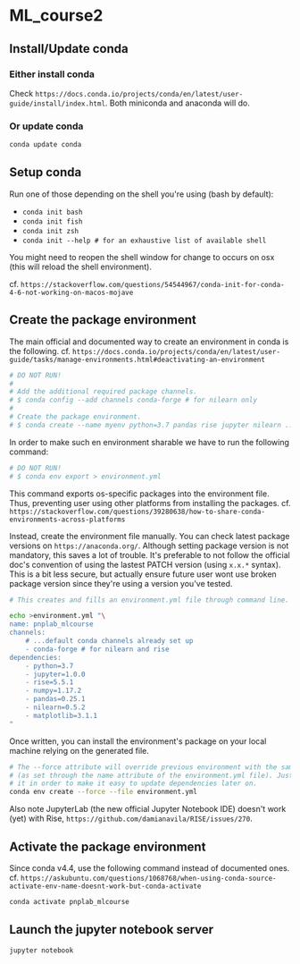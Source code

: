 # ML_course2

## Install/Update conda

### Either install conda

Check `https://docs.conda.io/projects/conda/en/latest/user-guide/install/index.html`.
Both miniconda and anaconda will do.

### Or update conda

```sh
conda update conda
```

## Setup conda

Run one of those depending on the shell you're using (bash by default):
- `conda init bash`
- `conda init fish`
- `conda init zsh`
- `conda init --help # for an exhaustive list of available shell`

You might need to reopen the shell window for change to occurs on osx (this
will reload the shell environment).

cf. `https://stackoverflow.com/questions/54544967/conda-init-for-conda-4-6-not-working-on-macos-mojave`

## Create the package environment

The main official and documented way to create an environment in conda is the 
following.
cf. `https://docs.conda.io/projects/conda/en/latest/user-guide/tasks/manage-environments.html#deactivating-an-environment`

```sh
# DO NOT RUN!
#
# Add the additional required package channels.
# $ conda config --add channels conda-forge # for nilearn only
#
# Create the package environment.
# $ conda create --name myenv python=3.7 pandas rise jupyter nilearn ...
```

In order to make such en environment sharable we have to run the following
command:


```sh
# DO NOT RUN!
# $ conda env export > environment.yml
```

This command exports os-specific packages into the environment file. Thus, 
preventing user using other platforms from installing the packages.
cf. `https://stackoverflow.com/questions/39280638/how-to-share-conda-environments-across-platforms`

Instead, create the environment file manually. You can check latest package
versions on `https://anaconda.org/`. Although setting package version is not
mandatory, this saves a lot of trouble. It's preferable to not follow the
official doc's convention of using the lastest PATCH version (using `x.x.*`
syntax). This is a bit less secure, but actually ensure future user wont use
broken package version since they're using a version you've tested.


```sh
# This creates and fills an environment.yml file through command line.

echo >environment.yml "\
name: pnplab_mlcourse
channels:
    # ...default conda channels already set up
    - conda-forge # for nilearn and rise
dependencies:
    - python=3.7
    - jupyter=1.0.0
    - rise=5.5.1
    - numpy=1.17.2
    - pandas=0.25.1
    - nilearn=0.5.2
    - matplotlib=3.1.1
"
```

Once written, you can install the environment's package on your local machine
relying on the generated file.

```sh
# The --force attribute will override previous environment with the same name
# (as set through the name attribute of the environment.yml file). Just added 
# it in order to make it easy to update dependencies later on.
conda env create --force --file environment.yml
```

Also note JupyterLab (the new official Jupyter Notebook IDE) doesn't work
(yet) with Rise, `https://github.com/damianavila/RISE/issues/270`.

## Activate the package environment

Since conda v4.4, use the following command instead of documented ones.
cf. `https://askubuntu.com/questions/1068768/when-using-conda-source-activate-env-name-doesnt-work-but-conda-activate`

```sh
conda activate pnplab_mlcourse
```

## Launch the jupyter notebook server

```sh
jupyter notebook
```



